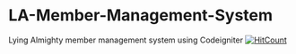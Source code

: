 # LA-Member-Management-System
Lying Almighty member management system using Codeigniter
[![HitCount](http://hits.dwyl.com/hashan99/LA-Member-Management-System.svg)](http://hits.dwyl.com/hashan99/LK-Game-Spot)
